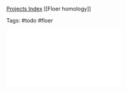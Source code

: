 [Projects Index](Projects%20Index)
[[Floer homology]]

Tags: #todo #floer 

![](zettelkasten/attachments/Apr%2028%2000h23.pdf)